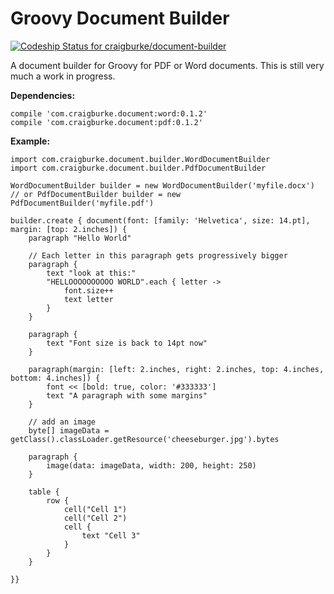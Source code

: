 Groovy Document Builder
================
[ ![Codeship Status for craigburke/document-builder](https://codeship.com/projects/c4c04780-74d2-0132-8185-6662d475f668/status?branch=master)](https://codeship.com/projects/55079)

A document builder for Groovy for PDF or Word documents. This is still very much a work in progress.

**Dependencies:**

```
compile 'com.craigburke.document:word:0.1.2'
compile 'com.craigburke.document:pdf:0.1.2'
```


**Example:**
```
import com.craigburke.document.builder.WordDocumentBuilder
import com.craigburke.document.builder.PdfDocumentBuilder

WordDocumentBuilder builder = new WordDocumentBuilder('myfile.docx')
// or PdfDocumentBuilder builder = new PdfDocumentBuilder('myfile.pdf')

builder.create { document(font: [family: 'Helvetica', size: 14.pt], margin: [top: 2.inches]) {
    paragraph "Hello World"
    
    // Each letter in this paragraph gets progressively bigger
    paragraph {
        text "look at this:"
        "HELLOOOOOOOOOO WORLD".each { letter ->
            font.size++
            text letter
        }
    }
    
    paragraph {
        text "Font size is back to 14pt now"
    }
    
    paragraph(margin: [left: 2.inches, right: 2.inches, top: 4.inches, bottom: 4.inches]) {
        font << [bold: true, color: '#333333']
        text "A paragraph with some margins"
    }
      
    // add an image
    byte[] imageData = getClass().classLoader.getResource('cheeseburger.jpg').bytes
        
    paragraph {
        image(data: imageData, width: 200, height: 250)
    }
      
    table {
        row {
            cell("Cell 1")
            cell("Cell 2")
            cell {
                text "Cell 3"
            }
        }
    }
        
}}
```
